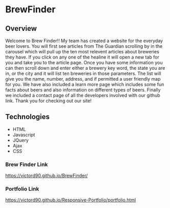 # BrewFinder


## Overview

Welcome to Brew Finder!! My team has created a website for the everyday beer lovers.
You will first see articles from The Guardian scrolling by in the carousel which will
pull up the ten most relevent articles about breweries they have. If you click on any 
one of the healine it will open a new tab for you and take you to the article page. Once 
you have some information you can then scroll down and enter either a brewery key word, 
the state you are in, or the city and it will list ten breweries in those parameters.
The list will give you the name, number, address, and if permitted a user friendly 
map for you. We have also included a learn more page which includes some fun facts about
beers and also information on different types of beers. Finally we included a contact page
of all the developers involved with our github link. Thank you for checking out our site!



## Technologies

- HTML
- Javascript
- JQuery
- Ajax
- CSS

### Brew Finder Link

https://victord90.github.io/BrewFinder/

### Portfolio Link

https://victord90.github.io/Responsive-Portfolio/portfolio.html